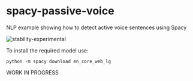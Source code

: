 # spacy-passive-voice
NLP example showing how to detect active voice sentences using Spacy

![stability-experimental](https://img.shields.io/badge/stability-experimental-orange.svg)

To install the required model use:

```
python -m spacy download en_core_web_lg
```

WORK IN PROGRESS

